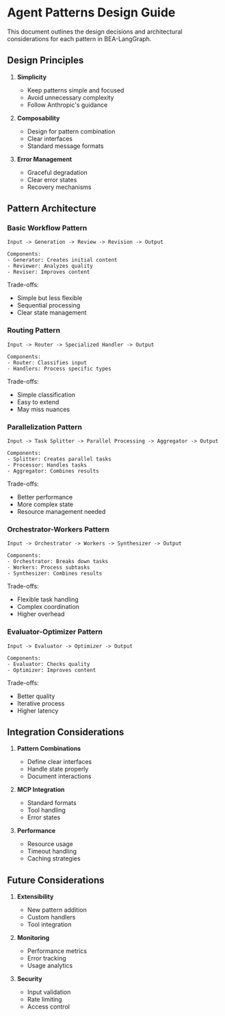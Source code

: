 # Agent Patterns Design Guide

This document outlines the design decisions and architectural considerations for each pattern in BEA-LangGraph.

## Design Principles

1. **Simplicity**
   - Keep patterns simple and focused
   - Avoid unnecessary complexity
   - Follow Anthropic's guidance

2. **Composability**
   - Design for pattern combination
   - Clear interfaces
   - Standard message formats

3. **Error Management**
   - Graceful degradation
   - Clear error states
   - Recovery mechanisms

## Pattern Architecture

### Basic Workflow Pattern

```
Input -> Generation -> Review -> Revision -> Output

Components:
- Generator: Creates initial content
- Reviewer: Analyzes quality
- Reviser: Improves content
```

Trade-offs:
- Simple but less flexible
- Sequential processing
- Clear state management

### Routing Pattern

```
Input -> Router -> Specialized Handler -> Output

Components:
- Router: Classifies input
- Handlers: Process specific types
```

Trade-offs:
- Simple classification
- Easy to extend
- May miss nuances

### Parallelization Pattern

```
Input -> Task Splitter -> Parallel Processing -> Aggregator -> Output

Components:
- Splitter: Creates parallel tasks
- Processor: Handles tasks
- Aggregator: Combines results
```

Trade-offs:
- Better performance
- More complex state
- Resource management needed

### Orchestrator-Workers Pattern

```
Input -> Orchestrator -> Workers -> Synthesizer -> Output

Components:
- Orchestrator: Breaks down tasks
- Workers: Process subtasks
- Synthesizer: Combines results
```

Trade-offs:
- Flexible task handling
- Complex coordination
- Higher overhead

### Evaluator-Optimizer Pattern

```
Input -> Evaluator -> Optimizer -> Output

Components:
- Evaluator: Checks quality
- Optimizer: Improves content
```

Trade-offs:
- Better quality
- Iterative process
- Higher latency

## Integration Considerations

1. **Pattern Combinations**
   - Define clear interfaces
   - Handle state properly
   - Document interactions

2. **MCP Integration**
   - Standard formats
   - Tool handling
   - Error states

3. **Performance**
   - Resource usage
   - Timeout handling
   - Caching strategies

## Future Considerations

1. **Extensibility**
   - New pattern addition
   - Custom handlers
   - Tool integration

2. **Monitoring**
   - Performance metrics
   - Error tracking
   - Usage analytics

3. **Security**
   - Input validation
   - Rate limiting
   - Access control
